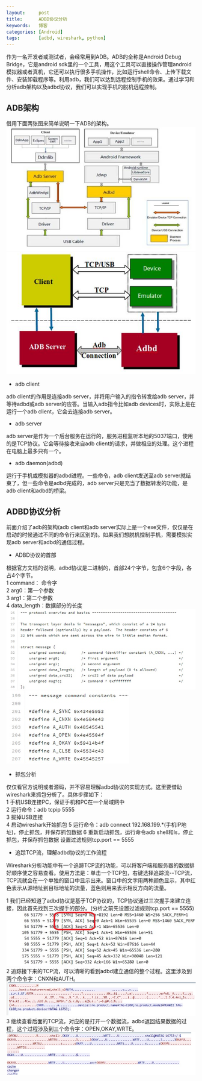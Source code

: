 ```yaml
---
layout:     post
title:      ADBD协议分析
keywords:   博客
categories: [Android]
tags:	    [adbd, wireshark, python]
---
```


作为一名开发者或测试者，会经常用到ADB。ADB的全称是Android Debug Bridge，它是android sdk里的一个工具，用这个工具可以直接操作管理android模拟器或者真机，它还可以执行很多手机操作，比如运行shell命令、上传下载文件、安装卸载程序等。利用adb，我们可以达到远程控制手机的效果。通过学习和分析adb架构以及adbd协议，我们可以实现手机的脱机远程控制。

## ADB架构

借用下面两张图来简单说明一下ADB的架构。
  ![](/images/images_2017/adb_1.jpg)
  ![](/images/images_2017/adb_2.jpg)

* adb client

adb client的作用是连接adb server，并将用户输入的指令转发给adb server，并等待adbd或adb server的应答。当输入adb指令比如adb devices时，实际上是在运行一个adb client，它会去连接adb server。

* adb server

adb server是作为一个后台服务在运行的，服务进程监听本地的5037端口，使用的是TCP协议。它会等待接收来自adb client的请求，并做相应的处理。这个进程在电脑上最多只有一个。

* adb daemon(adbd)

 运行于手机或模拟器的adbd进程。一些命令，adb client发送至adb server就结束了，但一些命令是adbd完成的，adb server只是充当了数据转发的功能，是adb client和adbd的桥梁。



## ADBD协议分析

前面介绍了adb的架构(adb client和adb server实际上是一个exe文件，仅仅是在启动的时候通过不同的命令行来区别的)。如果我们想脱机控制手机，需要模拟实现adb server和adbd的通信过程。

* ADBD协议的首部

根据官方文档的说明，adbd协议是二进制的，首部24个字节，包含6个字段，各占4个字节。     
 1 command： 命令字  
 2 arg0：第一个参数  
 3 arg1：第二个参数  
 4 data_length：数据部分的长度  
![](/images/images_2017/adbd_1.jpg)
![](/images/images_2017/adbd_2.jpg)

* 抓包分析

仅仅看官方说明或者源码，并不容易理解adbd协议的实现方式。这里要借助wireshark来抓包分析了。具体步骤如下：   
 1 手机USB连接PC，保证手机和PC在一个局域网中  
 2 运行命令：adb tcpip 5555  
 3 拔掉USB连接  
 4 启动wireshark开始抓包 
 5 运行命令：adb connect 192.168.199.*(手机IP地址)，停止抓包，并保存抓包数据
 6 重新启动抓包，运行命令adb shell和ls，停止抓包，并保存抓包数据
设置过滤规则tcp.port == 5555 
 
* 追踪TCP流，理解adbd协议的工作流程

Wireshark分析功能中有一个追踪TCP流的功能，可以将客户端和服务器的数据排好顺序使之容易查看。使用方法是：单击一个TCP包，右键选择追踪流--TCP流，TCP流就会在一个单独的窗口中显示出来。窗口中的文字用两种颜色显示，其中红色表示从源地址到目标地址的流量，蓝色则用来表示相反方向的流量。

1 我们已经知道了adbd协议是基于TCP协议的，TCP协议通过三次握手来建立连接，因此首先找到三次握手的部分。(分析之前先设置过滤规则tcp.port == 5555)  
   ![](/images/images_2017/connect_2.jpg)  
2 追踪接下来的TCP流，可以清晰的看到adbd建立通信的整个过程。这里涉及到两个命令字：CNXN和AUTH。  
   ![](/images/images_2017/connect_3.jpg)  
3 继续查看后面的TCP流，对应的是打开一个数据流，adbd返回结果数据的过程，这个过程涉及到三个命令字：OPEN,OKAY,WRTE。  
   ![](/images/images_2017/connect_4.jpg)   
